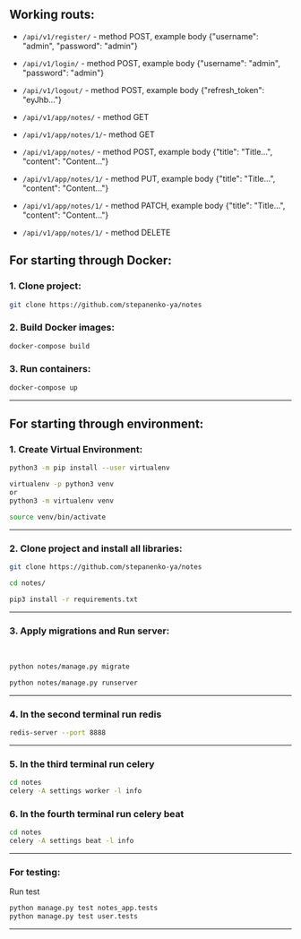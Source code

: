## Working routs:
- `/api/v1/register/` - method POST, example body {"username": "admin", "password": "admin"}
- `/api/v1/login/` - method POST, example body {"username": "admin", "password": "admin"}
- `/api/v1/logout/` - method POST, example body {"refresh_token": "eyJhb..."}

  
- `/api/v1/app/notes/` - method GET
- `/api/v1/app/notes/1/`- method GET
- `/api/v1/app/notes/` - method POST, example body {"title": "Title...", "content": "Content..."}
- `/api/v1/app/notes/1/` - method PUT, example body {"title": "Title...", "content": "Content..."}
- `/api/v1/app/notes/1/` - method PATCH, example body {"title": "Title...", "content": "Content..."}
- `/api/v1/app/notes/1/` - method DELETE

## For starting through Docker:

### 1. Clone project:

```bash
git clone https://github.com/stepanenko-ya/notes
```

### 2. Build Docker images:

```bash
docker-compose build
```

### 3. Run containers:

```bash
docker-compose up
```
***

## For starting through environment:

### 1. Create Virtual Environment:

```bash
python3 -m pip install --user virtualenv
```

```bash
virtualenv -p python3 venv
or
python3 -m virtualenv venv
```

```bash
source venv/bin/activate
```

***

### 2. Clone project and install all libraries:

```bash
git clone https://github.com/stepanenko-ya/notes
```

```bash
cd notes/
```

```bash
pip3 install -r requirements.txt
```

***


### 3. Apply migrations and Run server:

<br>

```bash
python notes/manage.py migrate
```

```bash
python notes/manage.py runserver
```

***
### 4. In the second terminal run redis

```bash
redis-server --port 8888
```

***
### 5. In the third terminal run celery

```bash
cd notes
celery -A settings worker -l info
```

### 6. In the fourth terminal run celery beat

```bash
cd notes
celery -A settings beat -l info
```
***

### For testing:
Run test
```bash
python manage.py test notes_app.tests
python manage.py test user.tests
```
***
